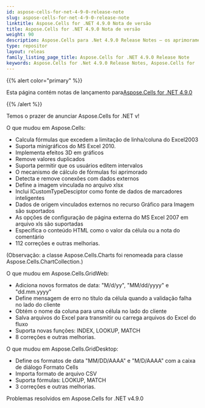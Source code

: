 ```yaml
---
id: aspose-cells-for-net-4-9-0-release-note
slug: aspose-cells-for-net-4-9-0-release-note
linktitle: Aspose.Cells for .NET 4.9.0 Nota de versão
title: Aspose.Cells for .NET 4.9.0 Nota de versão
weight: 90
description: Aspose.Cells para .Net 4.9.0 Release Notes – os aprimoramentos mais recentes, novos recursos e correções
type: repositor
layout: releas
family_listing_page_title: Aspose.Cells for .NET 4.9.0 Release Note
keywords: Aspose.Cells for .Net 4.9.0 Release Notes, Aspose.Cells for .Net 4.9.0 updates and fixe
---
```

{{% alert color="primary" %}} 

 Esta página contém notas de lançamento para[Aspose.Cells for .NET 4.9.0](https://releases.aspose.com/cells/net/new-releases/aspose.cells-for-.net-4.9.0/)

{{% /alert %}} 

 Temos o prazer de anunciar Aspose.Cells for .NET v!

 O que mudou em Aspose.Cells:

- Calcula fórmulas que excedem a limitação de linha/coluna do Excel2003
- Suporta minigráficos do MS Excel 2010.
- Implementa efeitos 3D em gráficos
- Remove valores duplicados
- Suporta permitir que os usuários editem intervalos
- O mecanismo de cálculo de fórmulas foi aprimorado
- Detecta e remove conexões com dados externos
- Define a imagem vinculada no arquivo xlsx
- Inclui ICustomTypeDesciptor como fonte de dados de marcadores inteligentes
- Dados de origem vinculados externos no recurso Gráfico para Imagem são suportados
- As opções de configuração de página externa do MS Excel 2007 em arquivo xls são suportadas
- Especifica o conteúdo HTML como o valor da célula ou a nota do comentário
- 112 correções e outras melhorias.

 (Observação: a classe Aspose.Cells.Charts foi renomeada para classe Aspose.Cells.ChartCollection.)

 O que mudou em Aspose.Cells.GridWeb:

- Adiciona novos formatos de data: "M/d/yy", "MM/dd/yyyy" e "dd.mm.yyyy"
- Define mensagem de erro no título da célula quando a validação falha no lado do cliente
- Obtém o nome da coluna para uma célula no lado do cliente
- Salva arquivos do Excel para transmitir ou carrega arquivos do Excel do fluxo
- Suporta novas funções: INDEX, LOOKUP, MATCH
- 8 correções e outras melhorias.

 O que mudou em Aspose.Cells.GridDesktop:

- Define os formatos de data "MM/DD/AAAA" e "M/D/AAAA" com a caixa de diálogo Formato Cells
- Importa formato de arquivo CSV
- Suporta fórmulas: LOOKUP, MATCH
- 3 correções e outras melhorias.

 Problemas resolvidos em Aspose.Cells for .NET v4.9.0
